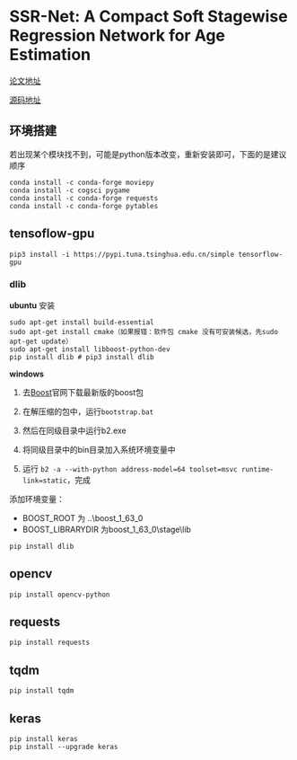 # SSR-Net: A Compact Soft Stagewise Regression Network for Age Estimation

[论文地址](https://www.citi.sinica.edu.tw/papers/pchsiu/6302-F.pdf)

[源码地址](https://github.com/shamangary/SSR-Net)

## 环境搭建

若出现某个模块找不到，可能是python版本改变，重新安装即可，下面的是建议顺序

```shell
conda install -c conda-forge moviepy
conda install -c cogsci pygame
conda install -c conda-forge requests
conda install -c conda-forge pytables
```

## tensoflow-gpu

```shell
pip3 install -i https://pypi.tuna.tsinghua.edu.cn/simple tensorflow-gpu
```

### dlib

**ubuntu** 安装

```shell
sudo apt-get install build-essential
sudo apt-get install cmake（如果报错：软件包 cmake 没有可安装候选，先sudo apt-get update）
sudo apt-get install libboost-python-dev
pip install dlib # pip3 install dlib
```

**windows**

1. 去[Boost](https://www.boost.org/)官网下载最新版的boost包

2. 在解压缩的包中，运行`bootstrap.bat`

3. 然后在同级目录中运行b2.exe

4. 将同级目录中的bin目录加入系统环境变量中

5. 运行 `b2 -a --with-python address-model=64 toolset=msvc runtime-link=static`，完成

添加环境变量：

   - BOOST_ROOT 为 ..\boost_1_63_0
   - BOOST_LIBRARYDIR 为boost_1_63_0\stage\lib

```shell
pip install dlib
```

## opencv

```
pip install opencv-python
```

## requests

```
pip install requests
```

## tqdm

```shell
pip install tqdm
```

## keras

```shell
pip install keras
pip install --upgrade keras
```



